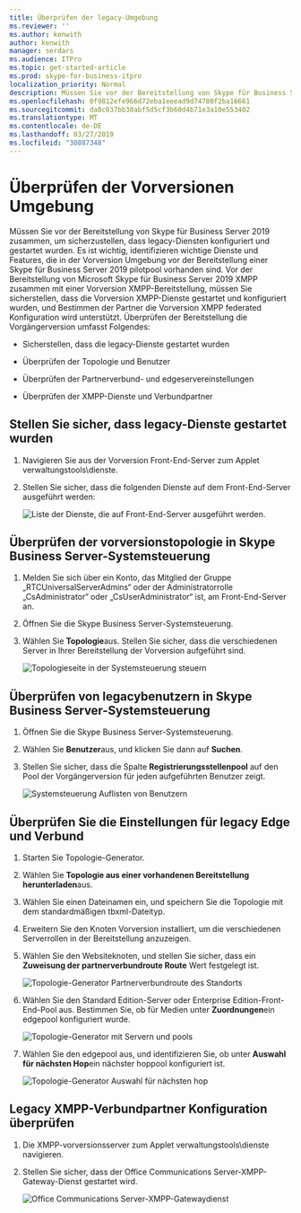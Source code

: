 ```yaml
---
title: Überprüfen der legacy-Umgebung
ms.reviewer: ''
ms.author: kenwith
author: kenwith
manager: serdars
ms.audience: ITPro
ms.topic: get-started-article
ms.prod: skype-for-business-itpro
localization_priority: Normal
description: Müssen Sie vor der Bereitstellung von Skype für Business Server 2019 zusammen, um sicherzustellen, dass legacy-Diensten konfiguriert und gestartet wurden. Es ist wichtig, identifizieren wichtige Dienste und Features, die in der vorgängerumgebung vor der Bereitstellung einer Skype für Business Server 2019 pilotpool vorhanden sind. Vor der Bereitstellung von Microsoft Skype für Business Server 2019 XMPP zusammen mit einer Vorversion XMPP-Bereitstellung, müssen Sie überprüfen, ob der Vorversion XMPP-Dienste gestartet und konfiguriert wurden, und Bestimmen der Verbundpartner die Vorversion XMPP-Konfiguration ist Sie unterstützen.
ms.openlocfilehash: 0f9812efe966d72eba1eeead9d74780f2ba16661
ms.sourcegitcommit: da8c037bb30abf5d5cf3b60d4b71e3a10e553402
ms.translationtype: MT
ms.contentlocale: de-DE
ms.lasthandoff: 03/27/2019
ms.locfileid: "30887348"
---
```

# <a name="verify-the-legacy-environment"></a>Überprüfen der Vorversionen Umgebung

Müssen Sie vor der Bereitstellung von Skype für Business Server 2019 zusammen, um sicherzustellen, dass legacy-Diensten konfiguriert und gestartet wurden. Es ist wichtig, identifizieren wichtige Dienste und Features, die in der Vorversion Umgebung vor der Bereitstellung einer Skype für Business Server 2019 pilotpool vorhanden sind. Vor der Bereitstellung von Microsoft Skype für Business Server 2019 XMPP zusammen mit einer Vorversion XMPP-Bereitstellung, müssen Sie sicherstellen, dass die Vorversion XMPP-Dienste gestartet und konfiguriert wurden, und Bestimmen der Partner die Vorversion XMPP federated Konfiguration wird unterstützt. Überprüfen der Bereitstellung die Vorgängerversion umfasst Folgendes:
  
- Sicherstellen, dass die legacy-Dienste gestartet wurden
    
- Überprüfen der Topologie und Benutzer
    
- Überprüfen der Partnerverbund- und edgeservereinstellungen
    
- Überprüfen der XMPP-Dienste und Verbundpartner
    
## <a name="verify-that-legacy-services-are-started"></a>Stellen Sie sicher, dass legacy-Dienste gestartet wurden

1. Navigieren Sie aus der Vorversion Front-End-Server zum Applet verwaltungstools\dienste.
    
2. Stellen Sie sicher, dass die folgenden Dienste auf dem Front-End-Server ausgeführt werden:
    
     ![Liste der Dienste, die auf Front-End-Server ausgeführt werden.](../media/migration_lyncserver_config_w14_services.jpg)
  
## <a name="review-the-legacy-topology-in-skype-for-business-server-control-panel"></a>Überprüfen der vorversionstopologie in Skype Business Server-Systemsteuerung

1. Melden Sie sich über ein Konto, das Mitglied der Gruppe „RTCUniversalServerAdmins“ oder der Administratorrolle „CsAdministrator“ oder „CsUserAdministrator“ ist, am Front-End-Server an.
    
2. Öffnen Sie die Skype Business Server-Systemsteuerung.
    
3. Wählen Sie **Topologie**aus. Stellen Sie sicher, dass die verschiedenen Server in Ihrer Bereitstellung der Vorversion aufgeführt sind.
    
     ![Topologieseite in der Systemsteuerung steuern](../media/migration_lyncserver_2010_topology.JPG)
  
## <a name="review-legacy-users-in-skype-for-business-server-control-panel"></a>Überprüfen von legacybenutzern in Skype Business Server-Systemsteuerung

1. Öffnen Sie die Skype Business Server-Systemsteuerung.
    
2. Wählen Sie **Benutzer**aus, und klicken Sie dann auf **Suchen**.
    
3. Stellen Sie sicher, dass die Spalte **Registrierungsstellenpool** auf den Pool der Vorgängerversion für jeden aufgeführten Benutzer zeigt. 
    
     ![Systemsteuerung Auflisten von Benutzern](../media/migration_lyncserver_2010_allusers.JPG)
  
## <a name="verify-legacy-edge-and-federation-settings"></a>Überprüfen Sie die Einstellungen für legacy Edge und Verbund

1. Starten Sie Topologie-Generator.
    
2. Wählen Sie **Topologie aus einer vorhandenen Bereitstellung herunterladen**aus.
    
3. Wählen Sie einen Dateinamen ein, und speichern Sie die Topologie mit dem standardmäßigen tbxml-Dateityp.
    
4. Erweitern Sie den Knoten Vorversion installiert, um die verschiedenen Serverrollen in der Bereitstellung anzuzeigen.
    
5. Wählen Sie den Websiteknoten, und stellen Sie sicher, dass ein **Zuweisung der partnerverbundroute Route** Wert festgelegt ist. 
    
     ![Topologie-Generator Partnerverbundroute des Standorts](../media/migration_lyncserver_w14_federation.jpg)
  
6. Wählen Sie den Standard Edition-Server oder Enterprise Edition-Front-End-Pool aus. Bestimmen Sie, ob für Medien unter **Zuordnungen**ein edgepool konfiguriert wurde. 
    
     ![Topologie-Generator mit Servern und pools](../media/migration_lyncserver_w14_edgepool_media.jpg)
  
7. Wählen Sie den edgepool aus, und identifizieren Sie, ob unter **Auswahl für nächsten Hop**ein nächster hoppool konfiguriert ist.
    
     ![Topologie-Generator Auswahl für nächsten hop](../media/migration_lyncserver_w14_nexthop.jpg)
  
## <a name="verify-legacy-xmpp-federated-partner-configuration"></a>Legacy XMPP-Verbundpartner Konfiguration überprüfen

1. Die XMPP-vorversionsserver zum Applet verwaltungstools\dienste navigieren.
    
2. Stellen Sie sicher, dass der Office Communications Server-XMPP-Gateway-Dienst gestartet wird. 
    
     ![Office Communications Server-XMPP-Gatewaydienst](../media/migration_lyncserver_15_xmpp_legacyservicesstarted.JPG)
  

